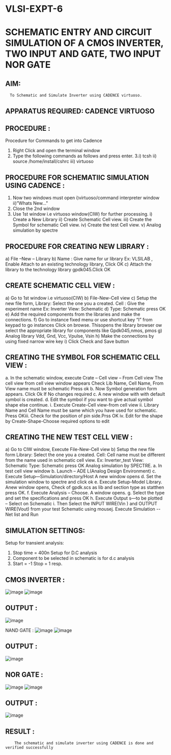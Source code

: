 # VLSI-EXPT-6
# SCHEMATIC ENTRY AND CIRCUIT SIMULATION OF A CMOS INVERTER, TWO INPUT AND GATE, TWO INPUT NOR GATE 
## AIM:
      To Schematic and Simulate Inverter using CADENCE virtuoso.
## APPARATUS REQUIRED: CADENCE VIRTUOSO
## PROCEDURE :
Procedure for Commands to get into Cadence
1.	Right Click and open the terminal window
2.	Type the following commands as follows and press enter.
3.i) tcsh
ii) source /home/install/cshrc
iii) virtuoso
## PROCEDURE FOR SCHEMATIIC SIMULATION USING CADENCE :
1.	Now two windows must open i)virtuoso/command interpreter window ii)”Whats New…"
2.	Close the 2nd window
3.	Use 1st window i.e virtuoso window(CIW) for further processing.
i) Create a New Library ii) Create Schematic Cell view.
iii) Create the Symbol for schematic Cell view. iv) Create the test Cell view.
v) Analog simulation by spectre
## PROCEDURE FOR CREATING NEW LIBRARY :
a)	File –New – Library
b)	Name : Give name for ur library Ex: VLSILAB , Enable Attach to an existing technology library, Click
OK
c)	Attach the library to the technology library gpdk045.Click OK
## CREATE SCHEMATIC CELL VIEW : 
a)	Go to 1st window i.e virtuoso(CIW)
b)	File-New-Cell view
c)	Setup the new file form, Library: Select the one you a created. Cell : Give the experiment name Ex:
Inverter View: Schematic
d)	Type: Schematic press OK
e)	Add the required components from the libraries and make the connections.
f)	Go to instance fixed menu or use shortcut key “I” from keypad to go instances Click on browse. Thisopens the library browser ow select the appropriate library for components like Gpdk045,nmos, pmos g) Analog library Vdd, Gnd, Vcc, Vpulse, Vsin
h)	Make the connections by using fixed narrow wire key
i)	Click Check and Save button
## CREATING THE SYMBOL FOR SCHEMATIC CELL VIEW :
a. In the schematic window, execute Crate – Cell view – From Cell view The cell view from cell view window appears Check Lib Name, Cell Name, From View name must be schematic Press ok b. Now Symbol generation form appears. Click Ok If No changes required
c.	A new window with with default symbol is created.
d.	Edit the symbol if you want to give actual symbol shape else continue.
i.	Execute Create-Cell view-from cell view
ii.	Library Name and Cell Name must be same which you have used for schematic. Press OKiii. Check for the position of pin side.Prss OK iv. Edit for the shape by Create-Shape-Choose required options to edit
## CREATING THE NEW TEST CELL VIEW :
a)	Go to CIW window, Execute File-New-Cell view
b)	Setup the new file form
Library: Select the one you a created.
Cell: Cell name must be different from the name used in schematic cell view. Ex: Inverter_test
View: Schematic
Type: Schematic press OK Analog simulation by SPECTRE. a. In test cell view window
b.	Launch – ADE L(Analog Design Environment)
c.	Execute Setup—Simulation/directory/Host A new window opens
d.	Set the simulation window to spectre and click ok
e.	Execute Setup-Model Library. Anew window opens, Check of gpdk.scs as lib and section type as statthen press OK.
f.	Execute Analysis – Choose. A window opens.
g.	Select the type and set the specifications and press OK
h.	Execute Output s—to be plotted – Select on Schematic
i.	Then Select the INPUT WIRE(Vin ) and OUTPUT WIRE(Vout) from your test Schematic using mousej. Execute Simulation -- Net list and Run
## SIMULATION SETTINGS:
Setup for transient analysis:
1.	Stop time = 400n Setup for D.C analysis
2.	Component to be selected in schematic is for d.c analysis
3.	Start = -1 Stop = 1 resp.

## CMOS INVERTER :
![image](https://github.com/JAYASHREEER/VLSI-EXPT-6/assets/166278992/037f6e39-424c-4f16-9229-3916112ec014)
![image](https://github.com/JAYASHREEER/VLSI-EXPT-6/assets/166278992/d1d49fbf-41c9-4ce0-876b-19301ce01fb8)
## OUTPUT :
![image](https://github.com/JAYASHREEER/VLSI-EXPT-6/assets/166278992/8c1fd898-b842-4e50-8352-fb4edbdc96bf)

NAND GATE :
![image](https://github.com/JAYASHREEER/VLSI-EXPT-6/assets/166278992/0e74e6cd-8e2b-427a-be5b-446ec4595f54)
![image](https://github.com/JAYASHREEER/VLSI-EXPT-6/assets/166278992/6613fa3c-0c9e-4571-afe9-7f2f81019f63)
## OUTPUT :
![image](https://github.com/JAYASHREEER/VLSI-EXPT-6/assets/166278992/b392d2cc-c4d7-4c09-a186-5f4a44f29355)

## NOR GATE :
![image](https://github.com/JAYASHREEER/VLSI-EXPT-6/assets/166278992/ab00f9f3-682c-4d1f-9306-2b5be07bbb1d)
![image](https://github.com/JAYASHREEER/VLSI-EXPT-6/assets/166278992/5254aaa8-09ef-42b2-ac13-3611b07d0b84)
## OUTPUT :
![image](https://github.com/JAYASHREEER/VLSI-EXPT-6/assets/166278992/d34235a4-ae36-480e-bc55-c1ed9f8a0738)

## RESULT :
        The schematic and simulate inverter using CADENCE is done and verified successfully








